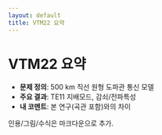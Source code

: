 ```yaml
---
layout: default
title: VTM22 요약
---
```


# VTM22 요약

- **문제 정의**: 500 km 직선 원형 도파관 통신 모델
- **주요 결과**: TE11 지배모드, 감쇠/전파특성
- **내 코멘트**: 본 연구(곡관 포함)와의 차이

인용/그림/수식은 마크다운으로 추가.
